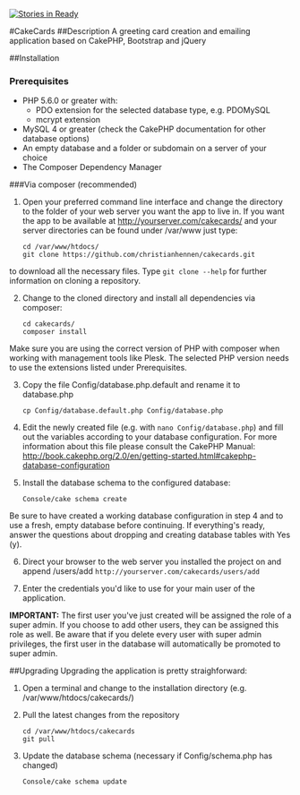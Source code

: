 [![Stories in Ready](https://badge.waffle.io/christianhennen/cakecards.svg?label=ready&title=Ready)](http://waffle.io/christianhennen/cakecards)

#CakeCards
##Description
A greeting card creation and emailing application based on CakePHP, Bootstrap and jQuery

##Installation
### Prerequisites
* PHP 5.6.0 or greater with:
  * PDO extension for the selected database type, e.g. PDOMySQL
  * mcrypt extension
* MySQL 4 or greater (check the CakePHP documentation for other database options)
* An empty database and a folder or subdomain on a server of your choice
* The Composer Dependency Manager 

###Via composer (recommended)
1. Open your preferred command line interface and change the directory to the folder of your web server you want the app to live in.
If you want the app to be available at http://yourserver.com/cakecards/ and your server directories can be found under /var/www just type:
    ```
    cd /var/www/htdocs/
    git clone https://github.com/christianhennen/cakecards.git
    ```
  to download all the necessary files. Type `git clone --help` for further information on cloning a repository.

2. Change to the cloned directory and install all dependencies via composer:
    ```
    cd cakecards/
    composer install
    ```
  Make sure you are using the correct version of PHP with composer when working with management tools like Plesk.
  The selected PHP version needs to use the extensions listed under Prerequisites.

3. Copy the file Config/database.php.default and rename it to database.php
    ```
    cp Config/database.default.php Config/database.php
    ```

4. Edit the newly created file (e.g. with `nano Config/database.php`) and fill out the variables according to your database configuration.
For more information about this file please consult the CakePHP Manual: http://book.cakephp.org/2.0/en/getting-started.html#cakephp-database-configuration

5. Install the database schema to the configured database:
    ```
    Console/cake schema create
    ```
  Be sure to have created a working database configuration in step 4 and to use a fresh, empty database before continuing.
  If everything's ready, answer the questions about dropping and creating database tables with Yes (y).

6. Direct your browser to the web server you installed the project on and append /users/add 
`http://yourserver.com/cakecards/users/add`

7. Enter the credentials you'd like to use for your main user of the application.

**IMPORTANT:** 
The first user you've just created will be assigned the role of a super admin. If you choose to add other users, they can be assigned this role as well. 
Be aware that if you delete every user with super admin privileges, the first user in the database will automatically be promoted to super admin.

##Upgrading
Upgrading the application is pretty straighforward:
1. Open a terminal and change to the installation directory (e.g. /var/www/htdocs/cakecards/)

2. Pull the latest changes from the repository
    ```
    cd /var/www/htdocs/cakecards
    git pull
    ```

3. Update the database schema (necessary if Config/schema.php has changed)
    ```
    Console/cake schema update
    ```
